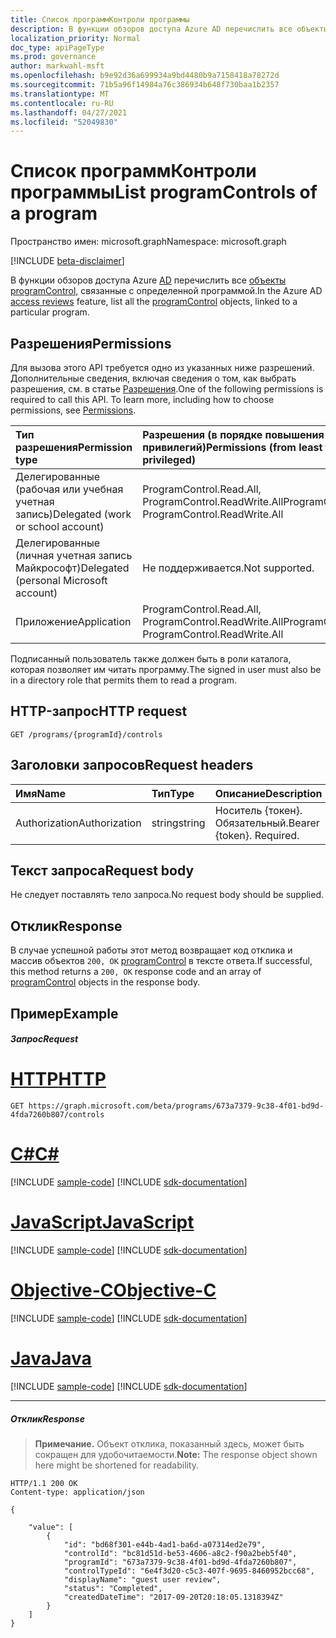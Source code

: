 ```yaml
---
title: Список программКонтроли программы
description: В функции обзоров доступа Azure AD перечислить все объекты programControl, связанные с определенной программой.
localization_priority: Normal
doc_type: apiPageType
ms.prod: governance
author: markwahl-msft
ms.openlocfilehash: b9e92d36a699934a9bd4480b9a7158418a78272d
ms.sourcegitcommit: 71b5a96f14984a76c386934b648f730baa1b2357
ms.translationtype: MT
ms.contentlocale: ru-RU
ms.lasthandoff: 04/27/2021
ms.locfileid: "52049830"
---
```

# <a name="list-programcontrols-of-a-program"></a><span data-ttu-id="bdfca-103">Список программКонтроли программы</span><span class="sxs-lookup"><span data-stu-id="bdfca-103">List programControls of a program</span></span>

<span data-ttu-id="bdfca-104">Пространство имен: microsoft.graph</span><span class="sxs-lookup"><span data-stu-id="bdfca-104">Namespace: microsoft.graph</span></span>

[!INCLUDE [beta-disclaimer](../../includes/beta-disclaimer.md)]

<span data-ttu-id="bdfca-105">В функции обзоров доступа Azure [AD](../resources/accessreviews-root.md) перечислить все [объекты programControl,](../resources/programcontrol.md) связанные с определенной программой.</span><span class="sxs-lookup"><span data-stu-id="bdfca-105">In the Azure AD [access reviews](../resources/accessreviews-root.md) feature, list all the [programControl](../resources/programcontrol.md) objects, linked to a particular program.</span></span>
## <a name="permissions"></a><span data-ttu-id="bdfca-106">Разрешения</span><span class="sxs-lookup"><span data-stu-id="bdfca-106">Permissions</span></span>
<span data-ttu-id="bdfca-p101">Для вызова этого API требуется одно из указанных ниже разрешений. Дополнительные сведения, включая сведения о том, как выбрать разрешения, см. в статье [Разрешения](/graph/permissions-reference).</span><span class="sxs-lookup"><span data-stu-id="bdfca-p101">One of the following permissions is required to call this API. To learn more, including how to choose permissions, see [Permissions](/graph/permissions-reference).</span></span>

|<span data-ttu-id="bdfca-109">Тип разрешения</span><span class="sxs-lookup"><span data-stu-id="bdfca-109">Permission type</span></span>                        | <span data-ttu-id="bdfca-110">Разрешения (в порядке повышения привилегий)</span><span class="sxs-lookup"><span data-stu-id="bdfca-110">Permissions (from least to most privileged)</span></span>              |
|:--------------------------------------|:---------------------------------------------------------|
|<span data-ttu-id="bdfca-111">Делегированные (рабочая или учебная учетная запись)</span><span class="sxs-lookup"><span data-stu-id="bdfca-111">Delegated (work or school account)</span></span>     | <span data-ttu-id="bdfca-112">ProgramControl.Read.All, ProgramControl.ReadWrite.All</span><span class="sxs-lookup"><span data-stu-id="bdfca-112">ProgramControl.Read.All, ProgramControl.ReadWrite.All</span></span>  |
|<span data-ttu-id="bdfca-113">Делегированные (личная учетная запись Майкрософт)</span><span class="sxs-lookup"><span data-stu-id="bdfca-113">Delegated (personal Microsoft account)</span></span> | <span data-ttu-id="bdfca-114">Не поддерживается.</span><span class="sxs-lookup"><span data-stu-id="bdfca-114">Not supported.</span></span> |
|<span data-ttu-id="bdfca-115">Приложение</span><span class="sxs-lookup"><span data-stu-id="bdfca-115">Application</span></span>                            | <span data-ttu-id="bdfca-116">ProgramControl.Read.All, ProgramControl.ReadWrite.All</span><span class="sxs-lookup"><span data-stu-id="bdfca-116">ProgramControl.Read.All, ProgramControl.ReadWrite.All</span></span>  |

 <span data-ttu-id="bdfca-117">Подписанный пользователь также должен быть в роли каталога, которая позволяет им читать программу.</span><span class="sxs-lookup"><span data-stu-id="bdfca-117">The signed in user must also be in a directory role that permits them to read a program.</span></span>

## <a name="http-request"></a><span data-ttu-id="bdfca-118">HTTP-запрос</span><span class="sxs-lookup"><span data-stu-id="bdfca-118">HTTP request</span></span>
<!-- { "blockType": "ignored" } -->
```http
GET /programs/{programId}/controls
```
## <a name="request-headers"></a><span data-ttu-id="bdfca-119">Заголовки запросов</span><span class="sxs-lookup"><span data-stu-id="bdfca-119">Request headers</span></span>
| <span data-ttu-id="bdfca-120">Имя</span><span class="sxs-lookup"><span data-stu-id="bdfca-120">Name</span></span>         | <span data-ttu-id="bdfca-121">Тип</span><span class="sxs-lookup"><span data-stu-id="bdfca-121">Type</span></span>        | <span data-ttu-id="bdfca-122">Описание</span><span class="sxs-lookup"><span data-stu-id="bdfca-122">Description</span></span> |
|:-------------|:------------|:------------|
| <span data-ttu-id="bdfca-123">Authorization</span><span class="sxs-lookup"><span data-stu-id="bdfca-123">Authorization</span></span> | <span data-ttu-id="bdfca-124">string</span><span class="sxs-lookup"><span data-stu-id="bdfca-124">string</span></span> | <span data-ttu-id="bdfca-p102">Носитель \{токен\}. Обязательный.</span><span class="sxs-lookup"><span data-stu-id="bdfca-p102">Bearer \{token\}. Required.</span></span> |

## <a name="request-body"></a><span data-ttu-id="bdfca-127">Текст запроса</span><span class="sxs-lookup"><span data-stu-id="bdfca-127">Request body</span></span>
<span data-ttu-id="bdfca-128">Не следует поставлять тело запроса.</span><span class="sxs-lookup"><span data-stu-id="bdfca-128">No request body should be supplied.</span></span>

## <a name="response"></a><span data-ttu-id="bdfca-129">Отклик</span><span class="sxs-lookup"><span data-stu-id="bdfca-129">Response</span></span>
<span data-ttu-id="bdfca-130">В случае успешной работы этот метод возвращает код отклика и массив объектов `200, OK` [programControl](../resources/programcontrol.md) в тексте ответа.</span><span class="sxs-lookup"><span data-stu-id="bdfca-130">If successful, this method returns a `200, OK` response code and an array of [programControl](../resources/programcontrol.md) objects in the response body.</span></span>

## <a name="example"></a><span data-ttu-id="bdfca-131">Пример</span><span class="sxs-lookup"><span data-stu-id="bdfca-131">Example</span></span>
##### <a name="request"></a><span data-ttu-id="bdfca-132">Запрос</span><span class="sxs-lookup"><span data-stu-id="bdfca-132">Request</span></span>


# <a name="http"></a>[<span data-ttu-id="bdfca-133">HTTP</span><span class="sxs-lookup"><span data-stu-id="bdfca-133">HTTP</span></span>](#tab/http)
<!-- {
  "blockType": "request",
  "name": "get_programControl_from_program"
}-->
```msgraph-interactive
GET https://graph.microsoft.com/beta/programs/673a7379-9c38-4f01-bd9d-4fda7260b807/controls
```
# <a name="c"></a>[<span data-ttu-id="bdfca-134">C#</span><span class="sxs-lookup"><span data-stu-id="bdfca-134">C#</span></span>](#tab/csharp)
[!INCLUDE [sample-code](../includes/snippets/csharp/get-programcontrol-from-program-csharp-snippets.md)]
[!INCLUDE [sdk-documentation](../includes/snippets/snippets-sdk-documentation-link.md)]

# <a name="javascript"></a>[<span data-ttu-id="bdfca-135">JavaScript</span><span class="sxs-lookup"><span data-stu-id="bdfca-135">JavaScript</span></span>](#tab/javascript)
[!INCLUDE [sample-code](../includes/snippets/javascript/get-programcontrol-from-program-javascript-snippets.md)]
[!INCLUDE [sdk-documentation](../includes/snippets/snippets-sdk-documentation-link.md)]

# <a name="objective-c"></a>[<span data-ttu-id="bdfca-136">Objective-C</span><span class="sxs-lookup"><span data-stu-id="bdfca-136">Objective-C</span></span>](#tab/objc)
[!INCLUDE [sample-code](../includes/snippets/objc/get-programcontrol-from-program-objc-snippets.md)]
[!INCLUDE [sdk-documentation](../includes/snippets/snippets-sdk-documentation-link.md)]

# <a name="java"></a>[<span data-ttu-id="bdfca-137">Java</span><span class="sxs-lookup"><span data-stu-id="bdfca-137">Java</span></span>](#tab/java)
[!INCLUDE [sample-code](../includes/snippets/java/get-programcontrol-from-program-java-snippets.md)]
[!INCLUDE [sdk-documentation](../includes/snippets/snippets-sdk-documentation-link.md)]

---


##### <a name="response"></a><span data-ttu-id="bdfca-138">Отклик</span><span class="sxs-lookup"><span data-stu-id="bdfca-138">Response</span></span>
><span data-ttu-id="bdfca-139">**Примечание.** Объект отклика, показанный здесь, может быть сокращен для удобочитаемости.</span><span class="sxs-lookup"><span data-stu-id="bdfca-139">**Note:** The response object shown here might be shortened for readability.</span></span>
<!-- {
  "blockType": "response",
  "truncated": true,
  "@odata.type": "microsoft.graph.programControl",
    "isCollection": true
} -->
```http
HTTP/1.1 200 OK
Content-type: application/json

{

    "value": [
        {
            "id": "bd68f301-e44b-4ad1-ba6d-a07314ed2e79",
            "controlId": "bc81d51d-be53-4606-a8c2-f90a2beb5f40",
            "programId": "673a7379-9c38-4f01-bd9d-4fda7260b807",
            "controlTypeId": "6e4f3d20-c5c3-407f-9695-8460952bcc68",
            "displayName": "guest user review",
            "status": "Completed",
            "createdDateTime": "2017-09-20T20:18:05.1318394Z"
        }
    ]
}

```


<!--
{
  "type": "#page.annotation",
  "description": "List programControls of a program",
  "keywords": "",
  "section": "documentation",
  "tocPath": "",
  "suppressions": [
  ]
}
-->



